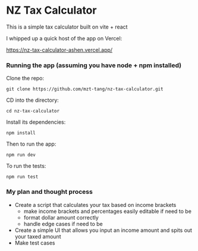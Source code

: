 # NZ Tax Calculator

This is a simple tax calculator built on vite + react

I whipped up a quick host of the app on Vercel:

https://nz-tax-calculator-ashen.vercel.app/

### Running the app (assuming you have node + npm installed)
Clone the repo:

`git clone https://github.com/mzt-tang/nz-tax-calculator.git`

CD into the directory:

`cd nz-tax-calculator`

Install its dependencies:

`npm install`

Then to run the app:

`npm run dev`

To run the tests:

`npm run test`


### My plan and thought process
- Create a script that calculates your tax based on income brackets
  - make income brackets and percentages easily editable if need to be
  - format dollar amount correctly
  - handle edge cases if need to be
- Create a simple UI that allows you input an income amount and spits out your taxed amount
- Make test cases
